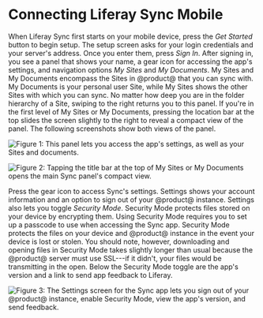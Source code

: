 # Connecting Liferay Sync Mobile [](id=connecting-liferay-sync-mobile)

When Liferay Sync first starts on your mobile device, press the *Get Started*
button to begin setup. The setup screen asks for your login credentials and your
server's address. Once you enter them, press *Sign In*. After signing in, you
see a panel that shows your name, a gear icon for accessing the app's settings,
and navigation options *My Sites* and *My Documents*. My Sites and My Documents
encompass the Sites in @product@ that you can sync with. My Documents is your
personal user Site, while My Sites shows the other Sites with which you can
sync. No matter how deep you are in the folder hierarchy of a Site, swiping to
the right returns you to this panel. If you're in the first level of My Sites
or My Documents, pressing the location bar at the top slides the screen
slightly to the right to reveal a compact view of the panel. The following
screenshots show both views of the panel. 

![Figure 1: This panel lets you access the app's settings, as well as your Sites and documents.](../../../../images/sync-mobile-panel.png)

![Figure 2: Tapping the title bar at the top of My Sites or My Documents opens the main Sync panel's compact view.](../../../../images/sync-mobile-panel-compact.png)

Press the gear icon to access Sync's settings. Settings shows your account
information and an option to sign out of your @product@ instance. Settings also 
lets you toggle *Security Mode*. Security Mode protects files stored on your 
device by encrypting them. Using Security Mode requires you to set up a passcode 
to use when accessing the Sync app. Security Mode protects the files on your 
device and @product@ instance in the event your device is lost or stolen. You 
should note, however, downloading and opening files in Security Mode takes 
slightly longer than usual because the @product@ server must use SSL---if it 
didn't, your files would be transmitting in the open. Below the Security Mode 
toggle are the app's version and a link to send app feedback to Liferay. 

![Figure 3: The Settings screen for the Sync app lets you sign out of your @product@ instance, enable Security Mode, view the app's version, and send feedback.](../../../../images/sync-mobile-settings.png)
